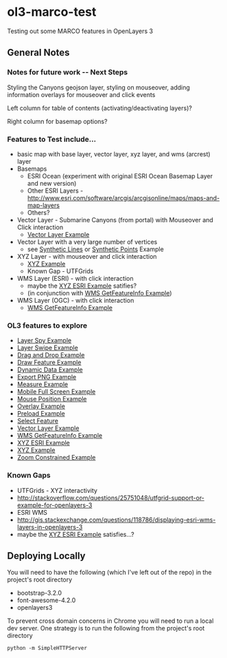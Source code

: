 ol3-marco-test
==============

Testing out some MARCO features in OpenLayers 3

## General Notes

### Notes for future work -- Next Steps
Styling the Canyons geojson layer, styling on mouseover, adding information overlays for mouseover and click events

Left column for table of contents (activating/deactivating layers)?

Right column for basemap options?

### Features to Test include...
* basic map with base layer, vector layer, xyz layer, and wms (arcrest) layer
 * Basemaps 
    * ESRI Ocean (experiment with original ESRI Ocean Basemap Layer and new version)
    * Other ESRI Layers - http://www.esri.com/software/arcgis/arcgisonline/maps/maps-and-map-layers 
    * Others? 
 * Vector Layer - Submarine Canyons (from portal) with Mouseover and Click interaction
   * [Vector Layer Example](http://openlayers.org/en/v3.0.0/examples/vector-layer.html?q=)
 * Vector Layer with a very large number of vertices
   * see [Synthetic Lines](http://openlayers.org/en/v3.0.0/examples/synthetic-lines.html?q=) or [Synthetic Points](http://openlayers.org/en/v3.0.0/examples/synthetic-points.html?q=) Example
 * XYZ Layer - with mouseover and click interaction
   * [XYZ Example](http://openlayers.org/en/v3.0.0/examples/xyz.html?q=)
   * Known Gap - UTFGrids
 * WMS Layer (ESRI) - with click interaction
   * maybe the [XYZ ESRI Example](http://openlayers.org/en/v3.0.0/examples/xyz-esri.html?q=) satifies?
   * (in conjunction with [WMS GetFeatureInfo Example](http://openlayers.org/en/v3.0.0/examples/getfeatureinfo-tile.html?q=))
 * WMS Layer (OGC) - with click interaction
   * [WMS GetFeatureInfo Example](http://openlayers.org/en/v3.0.0/examples/getfeatureinfo-tile.html?q=)

### OL3 features to explore
* [Layer Spy Example](http://openlayers.org/en/v3.0.0/examples/layer-spy.html?q=spy)
* [Layer Swipe Example](http://openlayers.org/en/v3.0.0/examples/layer-swipe.html)
* [Drag and Drop Example](http://openlayers.org/en/v3.0.0/examples/drag-and-drop.html)
* [Draw Feature Example](http://openlayers.org/en/v3.0.0/examples/draw-features.html?q=)
* [Dynamic Data Example](http://openlayers.org/en/v3.0.0/examples/dynamic-data.html?q=)
* [Export PNG Example](http://openlayers.org/en/v3.0.0/examples/export-map.html?q=)
* [Measure Example](http://openlayers.org/en/v3.0.0/examples/measure.html?q=)
* [Mobile Full Screen Example](http://openlayers.org/en/v3.0.0/examples/mobile-full-screen.html?q=)
* [Mouse Position Example](http://openlayers.org/en/v3.0.0/examples/mouse-position.html?q=)
* [Overlay Example](http://openlayers.org/en/v3.0.0/examples/overlay.html?q=)
* [Preload Example](http://openlayers.org/en/v3.0.0/examples/preload.html?q=)
* [Select Feature](http://openlayers.org/en/v3.0.0/examples/select-features.html?q=)
* [Vector Layer Example](http://openlayers.org/en/v3.0.0/examples/vector-layer.html?q=)
* [WMS GetFeatureInfo Example](http://openlayers.org/en/v3.0.0/examples/getfeatureinfo-tile.html?q=)
* [XYZ ESRI Example](http://openlayers.org/en/v3.0.0/examples/xyz-esri.html?q=)
* [XYZ Example](http://openlayers.org/en/v3.0.0/examples/xyz.html?q=)
* [Zoom Constrained Example](http://openlayers.org/en/v3.0.0/examples/zoom-constrained.html?q=)

### Known Gaps
* UTFGrids - XYZ interactivity
 * http://stackoverflow.com/questions/25751048/utfgrid-support-or-example-for-openlayers-3 
* ESRI WMS
 * http://gis.stackexchange.com/questions/118786/displaying-esri-wms-layers-in-openlayers-3
 * maybe the [XYZ ESRI Example](http://openlayers.org/en/v3.0.0/examples/xyz-esri.html?q=) satisfies...?

## Deploying Locally
You will need to have the following (which I've left out of the repo) in the project's root directory
* bootstrap-3.2.0
* font-awesome-4.2.0
* openlayers3

To prevent cross domain concerns in Chrome you will need to run a local dev server.  One strategy is to run the following from the project's root directory
```
python -m SimpleHTTPServer
```
